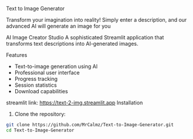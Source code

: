 Text to Image Generator

Transform your imagination into reality! Simply enter a description, and our advanced AI will generate an image for you

AI Image Creator Studio
A sophisticated Streamlit application that transforms text descriptions into AI-generated images.

 Features
- Text-to-image generation using AI
- Professional user interface
- Progress tracking
- Session statistics
- Download capabilities

streamlit link: https://text-2-img.streamlit.app
 Installation

1. Clone the repository:
```bash
git clone https://github.com/MrCalmz/Text-to-Image-Generator.git
cd Text-to-Image-Generator



